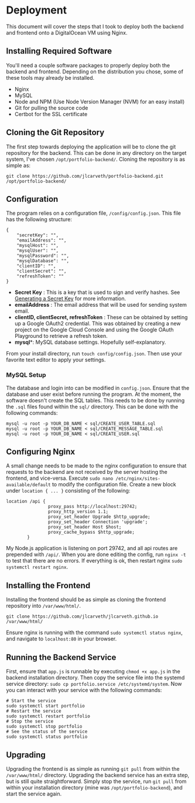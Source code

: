 # Deployment

This document will cover the steps that I took to deploy both the backend and frontend onto a DigitalOcean VM using Nginx.

## Installing Required Software
You'll need a couple software packages to properly deploy both the backend and frontend. Depending on the distribution you chose, some of these tools may already be installed. 
- Nginx
- MySQL
- Node and NPM (Use Node Version Manager (NVM) for an easy install)
- Git for pulling the source code
- Certbot for the SSL certificate

## Cloning the Git Repository
The first step towards deploying the application will be to clone the git repository for the backend. This can be done in any directory on the target system, I've chosen `/opt/portfolio-backend/`. Cloning the repository is as simple as:
```
git clone https://github.com/jlcarveth/portfolio-backend.git /opt/portfolio-backend/
```
## Configuration
The program relies on a configuration file, `/config/config.json`. This file has the following structure:
```
{
    "secretKey": "",
    "emailAddress": "",
    "mysqlHost": "",
    "mysqlUser": "",
    "mysqlPassword": "",
    "mysqlDatabase": "",
    "clientID": "",
    "clientSecret": "",
    "refreshToken": ""
}
```
- **Secret Key** : This is a key that is used to sign and verify hashes. See [Generating a Secret Key](./readme.md#generating-a-secret-key) for more information.
- **emailAddress** : The email address that will be used for sending system email.
- **clientID, clientSecret, refreshToken** : These can be obtained by setting up a Google OAuth2 credential. This was obtained by creating a new project on the Google Cloud Console and using the Google OAuth Playground to retrieve a refresh token.
- **mysql***: MySQL database settings. Hopefully self-explanatory.

From your install directory, run `touch config/config.json`. Then use your favorite text editor to apply your settings.

### MySQL Setup
The database and login into can be modified in `config.json`. Ensure that the database and user exist before running the program.
At the moment, the software doesn't create the SQL tables. This needs to be done by running the `.sql` files found within the `sql/` directory. This can be done with the following commands:
```
mysql -u root -p YOUR_DB_NAME < sql/CREATE_USER_TABLE.sql
mysql -u root -p YOUR_DB_NAME < sql/CREATE_MESSAGE_TABLE.sql
mysql -u root -p YOUR_DB_NAME < sql/CREATE_USER.sql
```

## Configuring Nginx
A small change needs to be made to the nginx configuration to ensure that requests to the backend are not received by the server hosting the frontend, and vice-versa. Execute `sudo nano /etc/nginx/sites-available/default` to modify the configuration file. Create a new block under `location { ... }` consisting of the following:
```
location /api {
                proxy_pass http://localhost:29742;
                proxy_http_version 1.1;
                proxy_set_header Upgrade $http_upgrade;
                proxy_set_header Connection 'upgrade';
                proxy_set_header Host $host;
                proxy_cache_bypass $http_upgrade;
        }
```
My Node.js application is listening on port 29742, and all api routes are prepended with `/api/`. When you are done editing the config, run `nginx -t` to test that there are no errors. If everything is ok, then restart nginx `sudo systemctl restart nginx`.

## Installing the Frontend
Installing the frontend should be as simple as cloning the frontend repository into `/var/www/html/`.
```
git clone https://github.com/jlcarveth/jlcarveth.github.io /var/www/html/
```
Ensure nginx is running with the command `sudo systemctl status nginx`, and navigate to `localhost:80` in your browser.

## Running the Backend Service
First, ensure that `app.js` is runnable by executing `chmod +x app.js` in the backend installation directory. Then copy the service file into the systemd service directory: `sudo cp portfolio.service /etc/systemd/system`. Now you can interact with your service with the following commands:
```
# Start the service
sudo systemctl start portfolio
# Restart the service
sudo systemctl restart portfolio
# Stop the service
sudo systemctl stop portfolio
# See the status of the service
sudo systemctl status portfolio
```

## Upgrading
Upgrading the frontend is as simple as running `git pull` from within the `/var/www/html/` directory. Upgrading the backend service has an extra step, but is still quite straightforward. Simply stop the service, run `git pull` from within your installation directory (mine was `/opt/portfolio-backend`), and start the service again.
